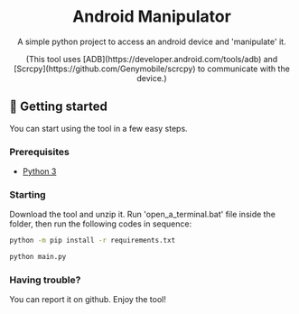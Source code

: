 

<h1 align="center" style="font-weight: bold;">Android Manipulator</h1>


<p align="center">A simple python project to access an android device and 'manipulate' it.</p>
<p align="center">(This tool uses [ADB](https://developer.android.com/tools/adb) and [Scrcpy](https://github.com/Genymobile/scrcpy) to communicate with the device.)</p>



<h2 id="started">🚀 Getting started</h2>

You can start using the tool in a few easy steps.

<h3>Prerequisites</h3>

- [Python 3](https://www.python.org/downloads/)

<h3>Starting</h3>

Download the tool and unzip it. Run 'open_a_terminal.bat' file inside the folder, then run the following codes in sequence:

```bash
python -m pip install -r requirements.txt

python main.py
```

<h3>Having trouble?</h3>

You can report it on github. Enjoy the tool!

